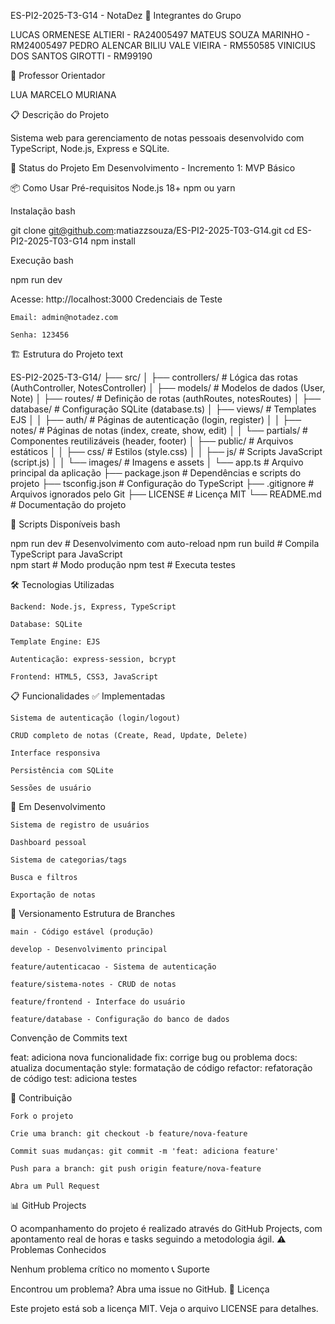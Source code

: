 ES-PI2-2025-T3-G14 - NotaDez
👥 Integrantes do Grupo

LUCAS ORMENESE ALTIERI - RA24005497
MATEUS SOUZA MARINHO - RM24005497
PEDRO ALENCAR BILIU VALE VIEIRA - RM550585
VINICIUS DOS SANTOS GIROTTI - RM99190

🎯 Professor Orientador

LUA MARCELO MURIANA

📋 Descrição do Projeto

Sistema web para gerenciamento de notas pessoais desenvolvido com TypeScript, Node.js, Express e SQLite.

🚀 Status do Projeto
Em Desenvolvimento - Incremento 1: MVP Básico

📦 Como Usar
Pré-requisitos
    Node.js 18+
    npm ou yarn

Instalação
bash

git clone git@github.com:matiazzsouza/ES-PI2-2025-T03-G14.git
cd ES-PI2-2025-T03-G14
npm install

Execução
bash

npm run dev

Acesse: http://localhost:3000
Credenciais de Teste

    Email: admin@notadez.com

    Senha: 123456

🏗️ Estrutura do Projeto
text

ES-PI2-2025-T3-G14/
├── src/
│   ├── controllers/     # Lógica das rotas (AuthController, NotesController)
│   ├── models/          # Modelos de dados (User, Note)
│   ├── routes/          # Definição de rotas (authRoutes, notesRoutes)
│   ├── database/        # Configuração SQLite (database.ts)
│   ├── views/           # Templates EJS
│   │   ├── auth/        # Páginas de autenticação (login, register)
│   │   ├── notes/       # Páginas de notas (index, create, show, edit)
│   │   └── partials/    # Componentes reutilizáveis (header, footer)
│   ├── public/          # Arquivos estáticos
│   │   ├── css/         # Estilos (style.css)
│   │   ├── js/          # Scripts JavaScript (script.js)
│   │   └── images/      # Imagens e assets
│   └── app.ts           # Arquivo principal da aplicação
├── package.json         # Dependências e scripts do projeto
├── tsconfig.json        # Configuração do TypeScript
├── .gitignore          # Arquivos ignorados pelo Git
├── LICENSE             # Licença MIT
└── README.md           # Documentação do projeto

📝 Scripts Disponíveis
bash

npm run dev    # Desenvolvimento com auto-reload
npm run build  # Compila TypeScript para JavaScript  
npm start      # Modo produção
npm test       # Executa testes

🛠️ Tecnologias Utilizadas

    Backend: Node.js, Express, TypeScript

    Database: SQLite

    Template Engine: EJS

    Autenticação: express-session, bcrypt

    Frontend: HTML5, CSS3, JavaScript

📋 Funcionalidades
✅ Implementadas

    Sistema de autenticação (login/logout)

    CRUD completo de notas (Create, Read, Update, Delete)

    Interface responsiva

    Persistência com SQLite

    Sessões de usuário

🔄 Em Desenvolvimento

    Sistema de registro de usuários

    Dashboard pessoal

    Sistema de categorias/tags

    Busca e filtros

    Exportação de notas

🔄 Versionamento
Estrutura de Branches

    main - Código estável (produção)

    develop - Desenvolvimento principal

    feature/autenticacao - Sistema de autenticação

    feature/sistema-notes - CRUD de notas

    feature/frontend - Interface do usuário

    feature/database - Configuração do banco de dados

Convenção de Commits
text

feat: adiciona nova funcionalidade
fix: corrige bug ou problema
docs: atualiza documentação
style: formatação de código
refactor: refatoração de código
test: adiciona testes

👥 Contribuição

    Fork o projeto

    Crie uma branch: git checkout -b feature/nova-feature

    Commit suas mudanças: git commit -m 'feat: adiciona feature'

    Push para a branch: git push origin feature/nova-feature

    Abra um Pull Request

📊 GitHub Projects

O acompanhamento do projeto é realizado através do GitHub Projects, com apontamento real de horas e tasks seguindo a metodologia ágil.
⚠️ Problemas Conhecidos

Nenhum problema crítico no momento
📞 Suporte

Encontrou um problema? Abra uma issue no GitHub.
📄 Licença

Este projeto está sob a licença MIT. Veja o arquivo LICENSE para detalhes.
